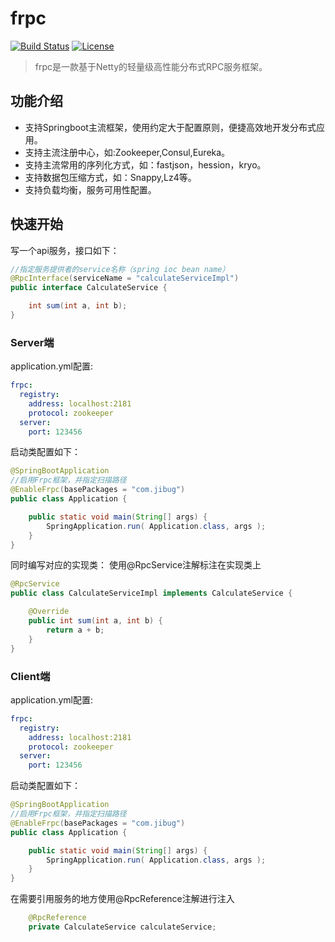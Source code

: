 # frpc

[![Build Status](https://api.travis-ci.org/heyingcai/frpc.svg?branch=master)](https://travis-ci.org/heyingcai/frpc)
[![License](https://img.shields.io/badge/License-Apache%202.0-blue.svg)](https://github.com/dempeZheng/forest/blob/master/LICENSE)


>frpc是一款基于Netty的轻量级高性能分布式RPC服务框架。

## 功能介绍
* 支持Springboot主流框架，使用约定大于配置原则，便捷高效地开发分布式应用。
* 支持主流注册中心，如:Zookeeper,Consul,Eureka。
* 支持主流常用的序列化方式，如：fastjson，hession，kryo。
* 支持数据包压缩方式，如：Snappy,Lz4等。
* 支持负载均衡，服务可用性配置。

## 快速开始

写一个api服务，接口如下：
```java
//指定服务提供者的service名称（spring ioc bean name）
@RpcInterface(serviceName = "calculateServiceImpl")
public interface CalculateService {

    int sum(int a, int b);
}

```

### Server端
application.yml配置:
```yaml
frpc:
  registry:
    address: localhost:2181
    protocol: zookeeper
  server:
    port: 123456

```

启动类配置如下：
```java
@SpringBootApplication
//启用Frpc框架，并指定扫描路径
@EnableFrpc(basePackages = "com.jibug")
public class Application {

    public static void main(String[] args) {
        SpringApplication.run( Application.class, args );
    }
}


```
同时编写对应的实现类：
使用@RpcService注解标注在实现类上
```java
@RpcService
public class CalculateServiceImpl implements CalculateService {

    @Override
    public int sum(int a, int b) {
        return a + b;
    }
}
```

### Client端
application.yml配置:
```yaml
frpc:
  registry:
    address: localhost:2181 
    protocol: zookeeper
  server:
    port: 123456

```

启动类配置如下：
```java
@SpringBootApplication
//启用Frpc框架，并指定扫描路径
@EnableFrpc(basePackages = "com.jibug")
public class Application {

    public static void main(String[] args) {
        SpringApplication.run( Application.class, args );
    }
}


```
在需要引用服务的地方使用@RpcReference注解进行注入
```java
    @RpcReference
    private CalculateService calculateService;
```





